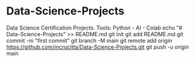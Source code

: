 # Data-Science-Projects
Data Science Certification Projects. Tools: Python - AI - Colab
echo "# Data-Science-Projects" >> README.md
  git init
  git add README.md
  git commit -m "first commit"
  git branch -M main
  git remote add origin https://github.com/mcrucitta/Data-Science-Projects.git
  git push -u origin main
